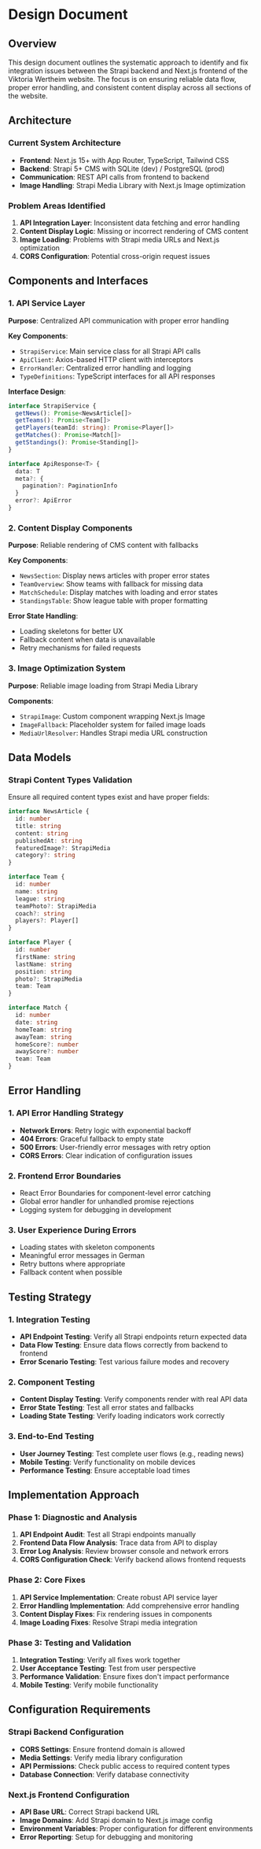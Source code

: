 # Design Document

## Overview

This design document outlines the systematic approach to identify and fix integration issues between the Strapi backend and Next.js frontend of the Viktoria Wertheim website. The focus is on ensuring reliable data flow, proper error handling, and consistent content display across all sections of the website.

## Architecture

### Current System Architecture
- **Frontend**: Next.js 15+ with App Router, TypeScript, Tailwind CSS
- **Backend**: Strapi 5+ CMS with SQLite (dev) / PostgreSQL (prod)
- **Communication**: REST API calls from frontend to backend
- **Image Handling**: Strapi Media Library with Next.js Image optimization

### Problem Areas Identified
1. **API Integration Layer**: Inconsistent data fetching and error handling
2. **Content Display Logic**: Missing or incorrect rendering of CMS content
3. **Image Loading**: Problems with Strapi media URLs and Next.js optimization
4. **CORS Configuration**: Potential cross-origin request issues

## Components and Interfaces

### 1. API Service Layer
**Purpose**: Centralized API communication with proper error handling

**Key Components**:
- `StrapiService`: Main service class for all Strapi API calls
- `ApiClient`: Axios-based HTTP client with interceptors
- `ErrorHandler`: Centralized error handling and logging
- `TypeDefinitions`: TypeScript interfaces for all API responses

**Interface Design**:
```typescript
interface StrapiService {
  getNews(): Promise<NewsArticle[]>
  getTeams(): Promise<Team[]>
  getPlayers(teamId: string): Promise<Player[]>
  getMatches(): Promise<Match[]>
  getStandings(): Promise<Standing[]>
}

interface ApiResponse<T> {
  data: T
  meta?: {
    pagination?: PaginationInfo
  }
  error?: ApiError
}
```

### 2. Content Display Components
**Purpose**: Reliable rendering of CMS content with fallbacks

**Key Components**:
- `NewsSection`: Display news articles with proper error states
- `TeamOverview`: Show teams with fallback for missing data
- `MatchSchedule`: Display matches with loading and error states
- `StandingsTable`: Show league table with proper formatting

**Error State Handling**:
- Loading skeletons for better UX
- Fallback content when data is unavailable
- Retry mechanisms for failed requests

### 3. Image Optimization System
**Purpose**: Reliable image loading from Strapi Media Library

**Components**:
- `StrapiImage`: Custom component wrapping Next.js Image
- `ImageFallback`: Placeholder system for failed image loads
- `MediaUrlResolver`: Handles Strapi media URL construction

## Data Models

### Strapi Content Types Validation
Ensure all required content types exist and have proper fields:

```typescript
interface NewsArticle {
  id: number
  title: string
  content: string
  publishedAt: string
  featuredImage?: StrapiMedia
  category?: string
}

interface Team {
  id: number
  name: string
  league: string
  teamPhoto?: StrapiMedia
  coach?: string
  players?: Player[]
}

interface Player {
  id: number
  firstName: string
  lastName: string
  position: string
  photo?: StrapiMedia
  team: Team
}

interface Match {
  id: number
  date: string
  homeTeam: string
  awayTeam: string
  homeScore?: number
  awayScore?: number
  team: Team
}
```

## Error Handling

### 1. API Error Handling Strategy
- **Network Errors**: Retry logic with exponential backoff
- **404 Errors**: Graceful fallback to empty state
- **500 Errors**: User-friendly error messages with retry option
- **CORS Errors**: Clear indication of configuration issues

### 2. Frontend Error Boundaries
- React Error Boundaries for component-level error catching
- Global error handler for unhandled promise rejections
- Logging system for debugging in development

### 3. User Experience During Errors
- Loading states with skeleton components
- Meaningful error messages in German
- Retry buttons where appropriate
- Fallback content when possible

## Testing Strategy

### 1. Integration Testing
- **API Endpoint Testing**: Verify all Strapi endpoints return expected data
- **Data Flow Testing**: Ensure data flows correctly from backend to frontend
- **Error Scenario Testing**: Test various failure modes and recovery

### 2. Component Testing
- **Content Display Testing**: Verify components render with real API data
- **Error State Testing**: Test all error states and fallbacks
- **Loading State Testing**: Verify loading indicators work correctly

### 3. End-to-End Testing
- **User Journey Testing**: Test complete user flows (e.g., reading news)
- **Mobile Testing**: Verify functionality on mobile devices
- **Performance Testing**: Ensure acceptable load times

## Implementation Approach

### Phase 1: Diagnostic and Analysis
1. **API Endpoint Audit**: Test all Strapi endpoints manually
2. **Frontend Data Flow Analysis**: Trace data from API to display
3. **Error Log Analysis**: Review browser console and network errors
4. **CORS Configuration Check**: Verify backend allows frontend requests

### Phase 2: Core Fixes
1. **API Service Implementation**: Create robust API service layer
2. **Error Handling Implementation**: Add comprehensive error handling
3. **Content Display Fixes**: Fix rendering issues in components
4. **Image Loading Fixes**: Resolve Strapi media integration

### Phase 3: Testing and Validation
1. **Integration Testing**: Verify all fixes work together
2. **User Acceptance Testing**: Test from user perspective
3. **Performance Validation**: Ensure fixes don't impact performance
4. **Mobile Testing**: Verify mobile functionality

## Configuration Requirements

### Strapi Backend Configuration
- **CORS Settings**: Ensure frontend domain is allowed
- **Media Settings**: Verify media library configuration
- **API Permissions**: Check public access to required content types
- **Database Connection**: Verify database connectivity

### Next.js Frontend Configuration
- **API Base URL**: Correct Strapi backend URL
- **Image Domains**: Add Strapi domain to Next.js image config
- **Environment Variables**: Proper configuration for different environments
- **Error Reporting**: Setup for debugging and monitoring